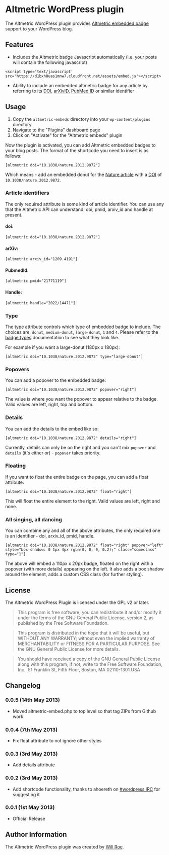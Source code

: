 # Altmetric WordPress plugin

The Altmetric WordPress plugin provides [Altmetric embedded
badge](http://api.altmetric.com/embeds.html) support to
your WordPress blog.

## Features

* Includes the Altmetric badge Javascript automatically (i.e. your posts will contain the following javascript)

<pre><code>&lt;script type='text/javascript' src='https://d1bxh8uas1mnw7.cloudfront.net/assets/embed.js'&gt;&lt;/script&gt;</code></pre>

* Ability to include an embedded altmetric badge for any article by referring to
  its [DOI](http://en.wikipedia.org/wiki/Digital_object_identifier), [arXivID](http://arxiv.org/help/arxiv_identifier),
  [PubMed ID](http://www.ncbi.nlm.nih.gov/pmc/pmctopmid/) or similar identifier

## Usage

1. Copy the `altmetric-embeds` directory into your `wp-content/plugins` directory
1. Navigate to the "Plugins" dashboard page
1. Click on "Activate" for the "Altmetric embeds" plugin

Now the plugin is activated, you can add Altmetric embedded badges to your blog
posts. The format of the shortcode you need to insert is as follows:

    [altmetric doi="10.1038/nature.2012.9872"]

Which means - add an embedded donut for the [Nature article](http://dx.doi.org/10.1038/nature.2012.9872) 
with a [DOI](http://en.wikipedia.org/wiki/Digital_object_identifier) of `10.1038/nature.2012.9872`.

### Article identifiers

The only required attribute is some kind of article identifier. You can use any that
the Altmetric API can understand: doi, pmid, arxiv_id and handle at present.

#### doi: 

    [altmetric doi="10.1038/nature.2012.9872"]

#### arXiv: 

    [altmetric arxiv_id="1209.4191"]

#### PubmedId: 

    [altmetric pmid="21771119"]

#### Handle: 

    [altmetric handle="2022/14471"]

### Type

The type attribute controls which type of embedded badge to include. The choices are: `donut`, `medium-donut`, `large-donut`, `1` and `4`.
Please refer to the [badge types](http://api.altmetric.com/embeds.html#badge-types) documentation to see what they look like.

For example if you want a large-donut (180px x 180px):

    [altmetric doi="10.1038/nature.2012.9872" type="large-donut"]

### Popovers

You can add a popover to the embedded badge:

    [altmetric doi="10.1038/nature.2012.9872" popover="right"]

The value is where you want the popover to appear relative to the badge. 
Valid values are left, right, top and bottom.

### Details

You can add the details to the embed like so:

    [altmetric doi="10.1038/nature.2012.9872" details="right"]

Currently, details can only be on the right and you can't mix `popover` and `details` (it's either or) - `popover`
takes priority.

### Floating

If you want to float the entire badge on the page, you can add a float attribute:

    [altmetric doi="10.1038/nature.2012.9872" float="right"]

This will float the entire element to the right. Valid values are left, right and none.

### All singing, all dancing

You can combine any and all of the above attributes, the only required one is an identifier - 
doi, arxiv_id, pmid, handle.

    [altmetric doi="10.1038/nature.2012.9872" float="right" popover="left" style="box-shadow: 0 1px 4px rgba(0, 0, 0, 0.2);" class="someclass" type="1"]

The above will embed a 110px x 20px badge, floated on the right with a popover (with more details) 
appearing on the left. It also adds a box shadow around the element, adds a custom CSS class
(for further styling).

## License

The Altmetric WordPress Plugin is licensed under the GPL v2 or later.

> This program is free software; you can redistribute it and/or modify
it under the terms of the GNU General Public License, version 2, as 
published by the Free Software Foundation.

> This program is distributed in the hope that it will be useful,
but WITHOUT ANY WARRANTY; without even the implied warranty of
MERCHANTABILITY or FITNESS FOR A PARTICULAR PURPOSE.  See the
GNU General Public License for more details.

> You should have received a copy of the GNU General Public License
along with this program; if not, write to the Free Software
Foundation, Inc., 51 Franklin St, Fifth Floor, Boston, MA  02110-1301  USA

## Changelog

### 0.0.5 (14th May 2013)

* Moved altmetric-embed.php to top level so that tag ZIPs from Github work

### 0.0.4 (7th May 2013)

* Fix float attribute to not ignore other styles

### 0.0.3 (3rd May 2013)

* Add details attribute

### 0.0.2 (3rd May 2013)

* Add shortcode functionality, thanks to ahoereth on [#wordpress IRC](http://codex.wordpress.org/IRC) for suggesting it

### 0.0.1 (1st May 2013)

* Official Release

## Author Information

The Altmetric WordPress plugin was created by [Will
Roe](http://www.digital-science.com/people/william-roe).
